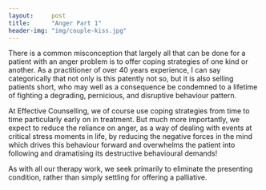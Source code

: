 ```yaml
---
layout:     post
title:      "Anger Part 1"
header-img: "img/couple-kiss.jpg"
---
```


There is a common misconception that largely all that can be done for a patient with an anger problem is to offer coping strategies of one kind or another. As a practitioner of over 40 years experience, I can say categorically that not only is this patently not so, but it is also selling patients short, who may well as a consequence be condemned to a lifetime of fighting a degrading, pernicious, and disruptive behaviour pattern.

At Effective Counselling, we of course use coping strategies from time to time particularly early on in treatment. But much more importantly, we expect to reduce the reliance on anger, as a way of dealing with events at critical stress moments in life, by reducing the negative forces in the mind which drives this behaviour forward and overwhelms the patient into following and dramatising its destructive behavioural demands!

As with all our therapy work, we seek primarily to eliminate the presenting condition, rather than simply settling for offering a palliative.
